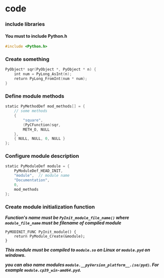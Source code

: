 # code
### include libraries
#### You must to include Python.h
```c
#include <Python.h> 
```
### Create something
```c
PyObject* sqr(PyObject *, PyObject * n) {
    int num = PyLong_AsInt(n); 
    return PyLong_FromInt(num * num); 
} 
```
### Define module methods
```c
static PyMethodDef mod_methods[] = {
    // some methods
    {
        "square", 
        (PyCFunction)sqr, 
        METH_O, NULL 
    }, 
    { NULL, NULL, 0, NULL } 
}; 
```
### Configure module description
```c
static PyModuleDef module = {
    PyModuleDef_HEAD_INIT, 
    "module",  // module name
    "Documentation", 
    0, 
    mod_methods 
}; 
```
### Create module initialization function
***Function's name must be `PyInit_module_file_name()` where `module_file_name` must be filename of compiled module***
```
PyMODINIT_FUNC PyInit_module() {
    return PyModule_Create(&module); 
}
```

***This module must be compiled to `module.so` on Linux or `module.pyd` on windows.***

***you can also name modules `module.__pyVersion_platform__.(so/pyd)`. For example `module.cp39_win-amd64.pyd`.***


